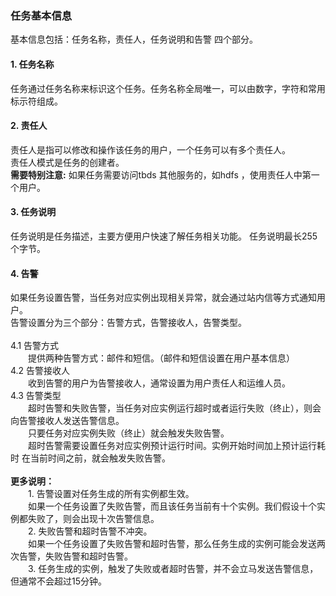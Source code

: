 ### 任务基本信息
基本信息包括：任务名称，责任人，任务说明和告警 四个部分。

#### 1. 任务名称  
任务通过任务名称来标识这个任务。任务名称全局唯一，可以由数字，字符和常用标示符组成。  

#### 2. 责任人  
责任人是指可以修改和操作该任务的用户，一个任务可以有多个责任人。  
责任人模式是任务的创建者。  
__需要特别注意:__ 如果任务需要访问tbds 其他服务的，如hdfs ，使用责任人中第一个用户。  

#### 3. 任务说明  
任务说明是任务描述，主要方便用户快速了解任务相关功能。
任务说明最长255个字节。

#### 4. 告警  
如果任务设置告警，当任务对应实例出现相关异常，就会通过站内信等方式通知用户。  
告警设置分为三个部分：告警方式，告警接收人，告警类型。  
&emsp;&emsp;  
4.1 告警方式  
&emsp;&emsp;提供两种告警方式：邮件和短信。（邮件和短信设置在用户基本信息）  
4.2 告警接收人  
&emsp;&emsp;收到告警的用户为告警接收人，通常设置为用户责任人和运维人员。    
4.3 告警类型  
&emsp;&emsp;超时告警和失败告警，当任务对应实例运行超时或者运行失败（终止），则会向告警接收人发送告警信息。  
&emsp;&emsp;只要任务对应实例失败（终止）就会触发失败告警。  
&emsp;&emsp;超时告警需要设置任务对应实例预计运行时间。实例开始时间加上预计运行耗时 在当前时间之前，就会触发失败告警。  
&emsp;&emsp;  
__更多说明：__  
&emsp;&emsp;1. 告警设置对任务生成的所有实例都生效。  
&emsp;&emsp;如果一个任务设置了失败告警，而且该任务当前有十个实例。我们假设十个实例都失败了，则会出现十次告警信息。  
&emsp;&emsp;2. 失败告警和超时告警不冲突。  
&emsp;&emsp;如果一个任务设置了失败告警和超时告警，那么任务生成的实例可能会发送两次告警，失败告警和超时告警。  
&emsp;&emsp;3. 任务生成的实例，触发了失败或者超时告警，并不会立马发送告警信息，但通常不会超过15分钟。  
